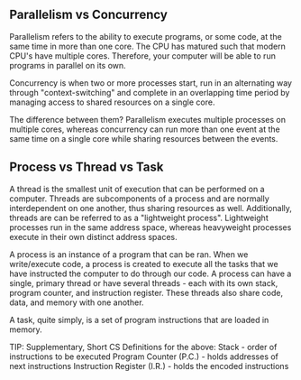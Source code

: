 ## Parallelism vs Concurrency

Parallelism refers to the ability to execute programs, or some code, at the same time in more
than one core. The CPU has matured such that modern CPU's have multiple cores. Therefore,
your computer will be able to run programs in parallel on its own.

Concurrency is when two or more processes start, run in an alternating way through
"context-switching" and complete in an overlapping time period by managing access to shared
resources on a single core.

The difference between them? Parallelism executes multiple processes on multiple cores,
whereas concurrency can run more than one event at the same time on a single core while
sharing resources between the events.

## Process vs Thread vs Task

A thread is the smallest unit of execution that can be performed on a computer. Threads are
subcomponents of a process and are normally interdependent on one another, thus sharing
resources as well. Additionally, threads are can be referred to as a "lightweight process".
Lightweight processes run in the same address space, whereas heavyweight processes execute in their own distinct address spaces.

A process is an instance of a program that can be ran. When we write/execute code, a process
is created to execute all the tasks that we have instructed the computer to do through our code.
A process can have a single, primary thread or have several threads - each with its own
stack, program counter, and instruction register. These threads also share code, data, and
memory with one another.

A task, quite simply, is a set of program instructions that are loaded in memory.

TIP: Supplementary, Short CS Definitions for the above:
Stack - order of instructions to be executed
Program Counter (P.C.) - holds addresses of next instructions
Instruction Register (I.R.) - holds the encoded instructions